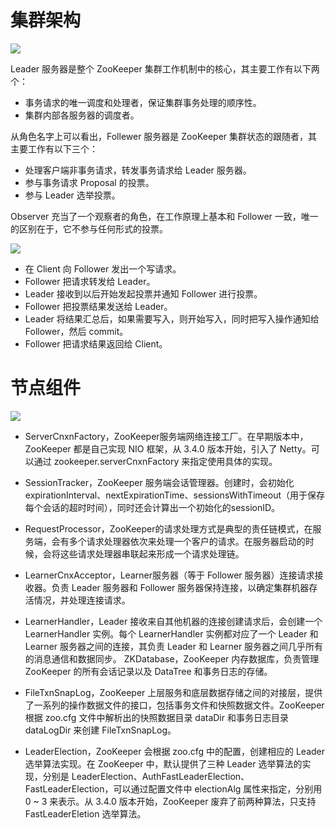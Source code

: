 # 集群架构

![](https://ww1.sinaimg.cn/large/007rAy9hgy1g0wrbva8sqj30k70ffab4.jpg)

Leader 服务器是整个 ZooKeeper 集群工作机制中的核心，其主要工作有以下两个：

- 事务请求的唯一调度和处理者，保证集群事务处理的顺序性。
- 集群内部各服务器的调度者。

从角色名字上可以看出，Follewer 服务器是 ZooKeeper 集群状态的跟随者，其主要工作有以下三个：

- 处理客户端非事务请求，转发事务请求给 Leader 服务器。
- 参与事务请求 Proposal 的投票。
- 参与 Leader 选举投票。

Observer 充当了一个观察者的角色，在工作原理上基本和 Follower 一致，唯一的区别在于，它不参与任何形式的投票。

![](https://ww1.sinaimg.cn/large/007rAy9hgy1g0wrbva8sqj30k70ffab4.jpg)

- 在 Client 向 Follower 发出一个写请求。
- Follower 把请求转发给 Leader。
- Leader 接收到以后开始发起投票并通知 Follower 进行投票。
- Follower 把投票结果发送给 Leader。
- Leader 将结果汇总后，如果需要写入，则开始写入，同时把写入操作通知给 Follower，然后 commit。
- Follower 把请求结果返回给 Client。

# 节点组件

![](https://ww1.sinaimg.cn/large/007rAy9hgy1g0wrbva8sqj30k70ffab4.jpg)

- ServerCnxnFactory，ZooKeeper服务端网络连接工厂。在早期版本中，ZooKeeper 都是自己实现 NIO 框架，从 3.4.0 版本开始，引入了 Netty。可以通过 zookeeper.serverCnxnFactory 来指定使用具体的实现。

- SessionTracker，ZooKeeper 服务端会话管理器。创建时，会初始化 expirationInterval、nextExpirationTime、sessionsWithTimeout（用于保存每个会话的超时时间），同时还会计算出一个初始化的sessionID。

- RequestProcessor，ZooKeeper的请求处理方式是典型的责任链模式，在服务端，会有多个请求处理器依次来处理一个客户的请求。在服务器启动的时候，会将这些请求处理器串联起来形成一个请求处理链。

- LearnerCnxAcceptor，Learner服务器（等于 Follower 服务器）连接请求接收器。负责 Leader 服务器和 Follower 服务器保持连接，以确定集群机器存活情况，并处理连接请求。

- LearnerHandler，Leader 接收来自其他机器的连接创建请求后，会创建一个 LearnerHandler 实例。每个 LearnerHandler 实例都对应了一个 Leader 和 Learner 服务器之间的连接，其负责 Leader 和 Learner 服务器之间几乎所有的消息通信和数据同步。
ZKDatabase，ZooKeeper 内存数据库，负责管理 ZooKeeper 的所有会话记录以及 DataTree 和事务日志的存储。

- FileTxnSnapLog，ZooKeeper 上层服务和底层数据存储之间的对接层，提供了一系列的操作数据文件的接口，包括事务文件和快照数据文件。ZooKeeper 根据 zoo.cfg 文件中解析出的快照数据目录 dataDir 和事务日志目录 dataLogDir 来创建 FileTxnSnapLog。

- LeaderElection，ZooKeeper 会根据 zoo.cfg 中的配置，创建相应的 Leader 选举算法实现。在 ZooKeeper 中，默认提供了三种 Leader 选举算法的实现，分别是 LeaderElection、AuthFastLeaderElection、FastLeaderElection，可以通过配置文件中 electionAlg 属性来指定，分别用 0 ~ 3 来表示。从 3.4.0 版本开始，ZooKeeper 废弃了前两种算法，只支持 FastLeaderEletion 选举算法。